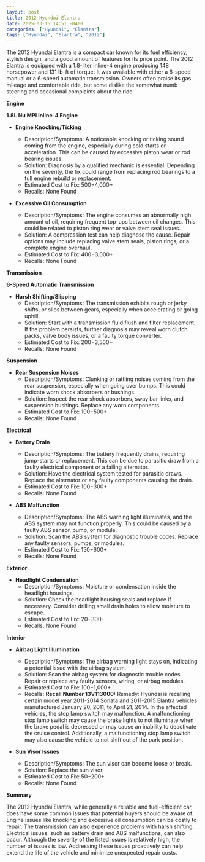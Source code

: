 ```yaml
---
layout: post
title: 2012 Hyundai Elantra
date: 2025-03-15 14:51 -0400
categories: ["Hyundai", "Elantra"]
tags: ["Hyundai", "Elantra", "2012"]
---
```

The 2012 Hyundai Elantra is a compact car known for its fuel efficiency, stylish design, and a good amount of features for its price point. The 2012 Elantra is equipped with a 1.8-liter inline-4 engine producing 148 horsepower and 131 lb-ft of torque. It was available with either a 6-speed manual or a 6-speed automatic transmission. Owners often praise its gas mileage and comfortable ride, but some dislike the somewhat numb steering and occasional complaints about the ride.

**Engine**

**1.8L Nu MPI Inline-4 Engine**

*   **Engine Knocking/Ticking**
    *   Description/Symptoms: A noticeable knocking or ticking sound coming from the engine, especially during cold starts or acceleration. This can be caused by excessive piston wear or rod bearing issues.
    *   Solution: Diagnosis by a qualified mechanic is essential. Depending on the severity, the fix could range from replacing rod bearings to a full engine rebuild or replacement.
    *   Estimated Cost to Fix: $500-$4,000+
    *   Recalls: None Found

*   **Excessive Oil Consumption**
    *   Description/Symptoms: The engine consumes an abnormally high amount of oil, requiring frequent top-ups between oil changes. This could be related to piston ring wear or valve stem seal issues.
    *   Solution: A compression test can help diagnose the cause. Repair options may include replacing valve stem seals, piston rings, or a complete engine overhaul.
    *   Estimated Cost to Fix: $400-$3,000+
    *   Recalls: None Found

**Transmission**

**6-Speed Automatic Transmission**

*   **Harsh Shifting/Slipping**
    *   Description/Symptoms: The transmission exhibits rough or jerky shifts, or slips between gears, especially when accelerating or going uphill.
    *   Solution: Start with a transmission fluid flush and filter replacement. If the problem persists, further diagnosis may reveal worn clutch packs, valve body issues, or a faulty torque converter.
    *   Estimated Cost to Fix: $200-$3,500+
    *   Recalls: None Found

**Suspension**

*   **Rear Suspension Noises**
    *   Description/Symptoms: Clunking or rattling noises coming from the rear suspension, especially when going over bumps. This could indicate worn shock absorbers or bushings.
    *   Solution: Inspect the rear shock absorbers, sway bar links, and suspension bushings. Replace any worn components.
    *   Estimated Cost to Fix: $100-$500+
    *   Recalls: None Found

**Electrical**

*   **Battery Drain**
    *   Description/Symptoms: The battery frequently drains, requiring jump-starts or replacement. This can be due to parasitic draw from a faulty electrical component or a failing alternator.
    *   Solution: Have the electrical system tested for parasitic draws. Replace the alternator or any faulty components causing the drain.
    *   Estimated Cost to Fix: $100-$300+
    *   Recalls: None Found

*   **ABS Malfunction**
    *   Description/Symptoms: The ABS warning light illuminates, and the ABS system may not function properly. This could be caused by a faulty ABS sensor, pump, or module.
    *   Solution: Scan the ABS system for diagnostic trouble codes. Replace any faulty sensors, pumps, or modules.
    *   Estimated Cost to Fix: $150-$600+
    *   Recalls: None Found

**Exterior**

*   **Headlight Condensation**
    *   Description/Symptoms: Moisture or condensation inside the headlight housings.
    *   Solution: Check the headlight housing seals and replace if necessary. Consider drilling small drain holes to allow moisture to escape.
    *   Estimated Cost to Fix: $20-$300+
    *   Recalls: None Found

**Interior**

*   **Airbag Light Illumination**
    *   Description/Symptoms: The airbag warning light stays on, indicating a potential issue with the airbag system.
    *   Solution: Scan the airbag system for diagnostic trouble codes. Repair or replace any faulty sensors, wiring, or airbag modules.
    *   Estimated Cost to Fix: $100-$1,000+
    *   Recalls: **Recall Number 13V113000:** Remedy: Hyundai is recalling certain model year 2011-2014 Sonata and 2011-2015 Elantra vehicles manufactured January 20, 2011, to April 21, 2014. In the affected vehicles, the stop lamp switch may malfunction. A malfunctioning stop lamp switch may cause the brake lights to not illuminate when the brake pedal is depressed or may cause an inability to deactivate the cruise control. Additionally, a malfunctioning stop lamp switch may also cause the vehicle to not shift out of the park position.

*   **Sun Visor Issues**
    * Description/Symptoms: The sun visor can become loose or break.
    * Solution: Replace the sun visor
    * Estimated Cost to Fix: $50-$200+
    * Recalls: None Found

**Summary**

The 2012 Hyundai Elantra, while generally a reliable and fuel-efficient car, does have some common issues that potential buyers should be aware of. Engine issues like knocking and excessive oil consumption can be costly to repair. The transmission can also experience problems with harsh shifting. Electrical issues, such as battery drain and ABS malfunctions, can also occur. Although the severity of the listed issues is relatively high, the number of issues is low. Addressing these issues proactively can help extend the life of the vehicle and minimize unexpected repair costs.

